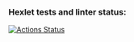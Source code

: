 ### Hexlet tests and linter status:
[![Actions Status](https://github.com/NeoSolution1998/php-project-45/actions/workflows/hexlet-check.yml/badge.svg)](https://github.com/NeoSolution1998/php-project-45/actions)